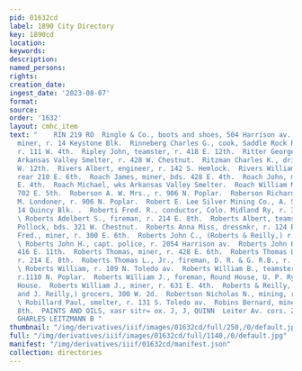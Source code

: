 ```yaml
---
pid: 01632cd
label: 1890 City Directory
key: 1890cd
location: 
keywords: 
description: 
named_persons: 
rights: 
creation_date: 
ingest_date: '2023-08-07'
format: 
source: 
order: '1632'
layout: cmhc_item
text: "    RIN 219 RO  Ringle & Co., boots and shoes, 504 Harrison av.  Rinker Thomas,
  miner, r. 14 Keystone Blk.  Rinneberg Charles G., cook, Saddle Rock Restaurant,
  r. 111 W. 4th.  Ripley John, teamster, r. 418 E. 12th.  Ritter George W., watchman,
  Arkansas Valley Smelter, r. 428 W. Chestnut.  Ritzman Charles K., driver, r. 112
  W. 12th.  Rivers Albert, engineer, r. 142 S. Hemlock.  Rivers William, miner, r.
  rear 210 E. 6th.  Roach James, miner, bds. 428 E. 4th.  Roach John, miner, r. 412
  E. 4th.  Roach Michael, wks Arkansas Valley Smelter.  Roach William M,, miner, r.
  702 E. 5th.  Roberson A. W. Mrs., r. 906 N. Poplar.  Roberson Richard, teamster,
  M. Londoner, r. 906 N. Poplar.  Robert E. Lee Silver Mining Co., A. S. Weston, manager,
  14 Quincy Blk. .  Roberti Fred. R., conductor, Colo. Midland Ry, r. 300 W. 4th.
  \ Roberts Adelbert S., fireman, r. 214 E. 8th.  Roberts Albert, teamster, Alexander
  Pollock, bds. 321 W. Chestnut.  Roberts Anna Miss, dressmkr, r. 124 E. 2d.  Roberts
  Fred., miner, r. 300 E. 6th.  Roberts John C., (Roberts & Reilly,) r. 201 S. Spruce.
  \ Roberts John H., capt. police, r. 2054 Harrison av.  Roberts John H., miner, r.
  416 E. 11th.  Roberts Thomas, miner, r. 428 E. 6th.  Roberts Thomas L., machinist,
  r. 214 E. 8th.  Roberts Thomas L., Jr., fireman, D. R. & G. R.B., r. 214 E. 8th.
  \ Roberts William, r. 109 N. Toledo av.  Roberts William B., teamster,C. E. Dickinson,
  r.1110 N. Poplar.  Roberts William J., foreman, Round House, U. P. Ry, r. Cadillac
  House.  Roberts William J., miner, r. 631 E. 4th.  Roberts & Reilly, (J. C. Roberts
  and J. Reilly,) grocers, 300 W. 2d.  Robertson Nicholas N., mining, r. 412 W. 4th.
  \ Robillard Paul, smelter, r. 131 S. Toledo av.  Robins Bernard, miner, r. 416 E.
  8th.  PAINTS AND OILS, xasr sitr= ox. J, J, QUINN  Leiter Av. cors. Zim é Chestnut.
  GHARLES LEITZMANN B "
thumbnail: "/img/derivatives/iiif/images/01632cd/full/250,/0/default.jpg"
full: "/img/derivatives/iiif/images/01632cd/full/1140,/0/default.jpg"
manifest: "/img/derivatives/iiif/01632cd/manifest.json"
collection: directories
---
```

